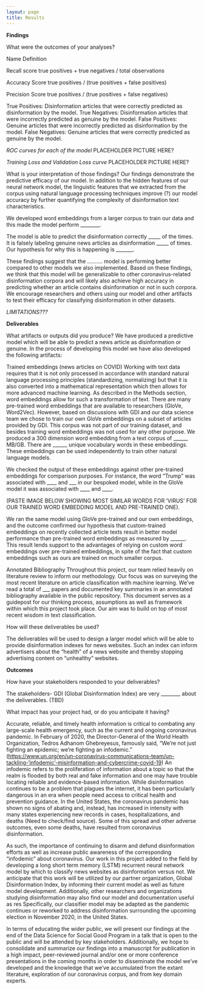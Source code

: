 ```yaml
---
layout: page
title: Results
---
```


**Findings**

What were the outcomes of your analyses?


Name
Definition


Recall score
true positives + true negatives / total observations


Accuracy Score
true positives / (true positives + false positives)


Precision Score
true positives / (true positives + false negatives)



True Positives: Disinformation articles that were correctly predicted as disinformation by the model.
True Negatives: Disinformation articles that were incorrectly predicted as genuine by the model.
False Positives: Genuine articles that were incorrectly predicted as disinformation by the model.
False Negatives: Genuine articles that were correctly predicted as genuine by the model.


*ROC curves for each  of the model*
PLACEHOLDER PICTURE HERE? 


*Training Loss and Validation Loss curve*
PLACEHOLDER PICTURE HERE? 

What is your interpretation of those findings?
Our findings demonstrate the predictive efficacy of our model. In addition to the hidden features of our neural network model, the linguistic features that we extracted from the corpus using natural language processing techniques improve (?) our model accuracy by further quantifying the complexity of disinformation text characteristics.

We developed word embeddings from a larger corpus to train our data and this made the model perform ________.

The model is able to predict the disinformation correctly _____ of the times. It is falsely labeling genuine news articles as disinformation _____ of times. Our hypothesis for why this is happening is _______.

These findings suggest that the ………. model is performing better compared to other models we also implemented. Based on these findings, we think that this model will be generalizable to other coronavirus-related disinformation corpora and will likely also achieve high accuracy in predicting whether an article contains disinformation or not in such corpora. We encourage researchers and others using our model and other artifacts to test their efficacy for classifying disinformation in other datasets.

*LIMITATIONS???*


**Deliverables**

What artifacts or outputs did you produce?
We have produced a predictive model which will be able to predict a news article as disinformation or genuine. In the process of developing this model we have also developed the following artifacts:


Trained embeddings (news articles on COVID)
Working with text data requires that it is not only processed in accordance with standard natural language processing principles (standardizing, normalizing) but that it is also converted into a mathematical representation which then allows for more advanced machine learning. As described in the Methods section, word embeddings allow for such a transformation of text. There are many pre-trained word embeddings that are available to researchers (GloVe, Word2Vec). However, based on discussions with GDI and our data science team we chose to train our own GloVe embeddings on a subset of articles provided by GDI. This corpus was not part of our training dataset, and besides training word embeddings was not used for any other purpose. We produced a 300 dimension word embedding from a text corpus of ______ MB/GB. There are ______ unique vocabulary words in these embeddings. These embeddings can be used independently to train other natural language models.


We checked the output of these embeddings against other pre-trained embeddings for comparison purposes. For instance, the word “Trump” was associated with ____ and ___ in our bespoked model, while in the GloVe model it was associated with ____ and ____. 

(PASTE IMAGE BELOW SHOWING MOST SIMILAR WORDS FOR ‘VIRUS’ FOR OUR TRAINED WORD EMBEDDING MODEL AND PRE-TRAINED ONE). 

We ran the same model using GloVe pre-trained and our own embeddings, and the outcome confirmed our hypothesis that custom-trained embeddings on recently collected article texts result in better model performance than pre-trained word embeddings as measured by ______. This result lends support to the advantages  of relying on custom word embeddings over pre-trained embeddings, in spite of the fact that custom embeddings such as ours are trained on much smaller corpus. 


Annotated Bibliography
Throughout this project, our team relied heavily on literature review to inform our methodology. Our focus was on surveying the most recent literature on article classification with machine learning. We’ve read a total of ___ papers and documented key summaries in an annotated bibliography available in the public repository. This document serves as a guidepost for our thinking process, assumptions as well as framework within which this project took place. Our aim was to build on top of most recent wisdom in text classification. 




How will these deliverables be used? 

The deliverables will be used to design a larger model which will be able to provide disinformation indexes for news websites. Such an index can inform advertisers about the “health” of a news website and thereby stopping advertising content on “unhealthy” websites. 

**Outcomes**

How have your stakeholders responded to your deliverables? 

The stakeholders- GDI (Global Disinformation Index) are very ________ about the deliverables. (TBD)


What impact has your project had, or do you anticipate it having? 


Accurate, reliable, and timely health information is critical to combating any large-scale health emergency, such as the current and ongoing coronavirus pandemic. In February of 2020, the Director-General of the World Health Organization, Tedros Adhanom Ghebreyesus, famously said, “We’re not just fighting an epidemic; we’re fighting an infodemic.” (https://www.un.org/en/un-coronavirus-communications-team/un-tackling-‘infodemic’-misinformation-and-cybercrime-covid-19) An infodemic refers to the proliferation of information about a topic so that the realm is flooded by both real and fake information and one may have trouble locating reliable and evidence-based information. While disinformation continues to be a problem that plagues the internet, it has been particularly dangerous in an era when people need access to critical health and prevention guidance. In the United States, the coronavirus pandemic has shown no signs of abating and, instead, has increased in intensity with many states experiencing new records in cases, hospitalizations, and deaths (Need to check/find source). Some of this spread and other adverse outcomes, even some deaths, have resulted from coronavirus disinformation. 

As such, the importance of continuing to disarm and defund disinformation efforts as well as increase public awareness of the corresponding “infodemic” about coronavirus. Our work in this project added to the field by developing a long short term memory (LSTM) recurrent neural network model by which to classify news websites as disinformation versus not. We anticipate that this work will be utilized by our partner organization, Global Disinformation Index, by informing their current model as well as future model development. Additionally, other researchers and organizations studying disinformation may also find our model and documentation useful as res Specifically, our classifier model may be adapted as the pandemic continues or reworked to address disinformation surrounding the upcoming election in November 2020, in the United States.

In terms of educating the wider public, we will present our findings at the end of the Data Science for Social Good Program in a talk that is open to the public and will be attended by key stakeholders. Additionally, we hope to consolidate and summarize our findings into a manuscript for publication in a high impact, peer-reviewed journal and/or one or more conference presentations in the coming months in order to disseminate the model we’ve developed and the knowledge that we’ve accumulated from the extant literature, exploration of our coronavirus corpus, and from key domain experts.

